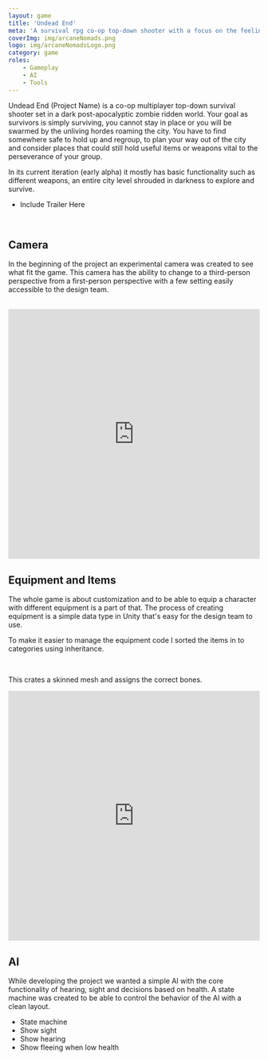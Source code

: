 ```yaml
---
layout: game
title: 'Undead End'
meta: 'A survival rpg co-op top-down shooter with a focus on the feeling of ownership. One of the main features of the game is the ability to upgrade pretty much everything to make it feel like the player has created the game and tactics.'
coverImg: img/arcaneNomads.png
logo: img/arcaneNomadsLogo.png
category: game
roles:
    - Gameplay
    - AI
    - Tools
---
```


Undead End (Project Name) is a co-op multiplayer top-down survival shooter set in a dark post-apocalyptic zombie ridden world. Your goal as survivors is simply surviving, you cannot stay in place or you will be swarmed by the unliving hordes roaming the city. You have to find somewhere safe to hold up and regroup, to plan your way out of the city and consider places that could still hold useful items or weapons vital to the perseverance of your group.

In its current iteration (early alpha) it mostly has basic functionality such as different weapons, an entire city level shrouded in darkness to explore and survive.

* Include Trailer Here

<br>

## Camera

In the beginning of the project an experimental camera was created to see what fit the game. This camera has the ability to change to a third-person perspective from a first-person perspective with a few setting easily accessible to the design team.

<br>

<iframe src="https://pastebin.com/embed_iframe/8rNXrye6" style="border:none;width:100%; height:500px"></iframe>


<br>

## Equipment and Items

The whole game is about customization and to be able to equip a character with different equipment is a part of that. The process of creating equipment is a simple data type in Unity that's easy for the design team to use.

To make it easier to manage the equipment code I sorted the items in to categories using inheritance.

<br>

This crates a skinned mesh and assigns the correct bones.

<iframe src="https://pastebin.com/embed_iframe/8hBdEvac" style="border:none;width:100%; height:500px;"></iframe>

## AI

While developing the project we wanted a simple AI with the core functionality of hearing, sight and decisions based on health. A state machine was created to be able to control the behavior of the AI with a clean layout.

* State machine
* Show sight
* Show hearing
* Show fleeing when low health